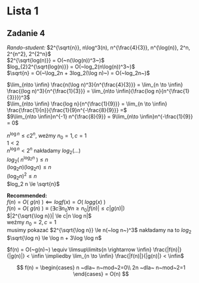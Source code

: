 # Lista 1

## Zadanie 4

*Rando-student:*
$2^{\sqrt{n}}, n\log^3(n), n^{\frac{4}{3}}, n^{\log(n)}, 2^n, 2^{n^2}, 2^{2^n}$\
$2^{\sqrt{log(n)}} = O(~n(\log(n))^3~)$\
$log_{2}2^{\sqrt{log(n)}} = O(~log_2(n\log(n))^3~)$\
$\sqrt{n} = O(~\log_2n + 3log_2(\log n)~) = O(~log_2n~)$

$\lim_{n\to \infin} \frac{n(\log n)^3}{n^{\frac{4}{3}}} = \lim_{n \to \infin} \frac{(log n)^3}{n^{\frac{1}{3}}} = \lim_{n\to \infin}(\frac{log n}{n^{\frac{1}{3}}})^3$\
$\lim_{n\to \infin} \frac{log n}{n^{\frac{1}{9}}} = \lim_{n \to \infin} \frac{\frac{1}{n}}{\frac{1}{9}n^{-\frac{8}{9}}} =$\
$9\lim_{n\to \infin}n^{-1} n^{\frac{8}{9}} = 9\lim_{n\to \infin}n^{-\frac{1}{9}} = 0$

$n^{\log n} \le c2^n$, weźmy $n_0 = 1, c = 1$\
$1 < 2$\
$n^{\log n} < 2^n$ nakładamy $log_2(...)$\
$log_2(~n^{\log_2 n}~) \le n$\
$(\log_2 n)(\log_2 n) \le n$\
$(\log_2 n)^2 \le n$\
$log_2 n \le \sqrt{n}$

**Recommended:**\
$f(n) = O(~g(n)~) \impliedby log f(x) = O(~log g(x)~)$\
$f(n) = O(~g(n)~) \equiv (\exists c\exists n_0 \forall n \ge n_0 |f(n)| \le c|g(n)|)$\
$|2^{\sqrt{\log n}}| \le c|n \log n|$\
weźmy $n_0 = 2, c = 1$\
musimy pokazać $2^{\sqrt{\log n}} \le n(~log n~)^3$ nakładamy na to $log_2$\
$\sqrt{\log n} \le \log n + 3\log \log n$

$f(n) = O(~g(n)~) \equiv \limsup\limits{n \rightarrow \infin} \frac{|f(n)|}{|g(n)|} < \infin \impliedby \lim_{n \to \infin} \frac{|f(n)|}{|g(n)|} < \infin$

$$
f(n) =
\begin{cases}
  n ~dla~ n~mod~2=0\\
  2n ~dla~ n~mod~2=1
\end{cases}
= O(n)
$$


